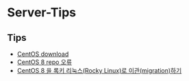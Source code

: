 # Server-Tips

## Tips
* [CentOS download](https://ftp.iij.ad.jp/pub/linux/centos-vault/centos/)
* [CentOS 8 repo 오류](https://sparetime.kr/entry/CentOS-8-repo-%EC%98%A4%EB%A5%98)
* [CentOS 8 을 록키 리눅스(Rocky Linux)로 이관(migration)하기](https://www.lesstif.com/lpt/centos-8-rocky-linux-migration-113346015.html)
